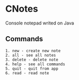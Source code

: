 
# CNotes

Console notepad writed on Java

## Commands

```
1. new - create new note
2. all - see all notes
3. delete - delete note
4. help - see all commands
5. quit - quit from app
6. read - read note
```
